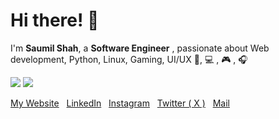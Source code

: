 # Hi there! 👋

I'm **Saumil Shah**, a **Software Engineer** , passionate about Web development, Python, Linux, Gaming, UI/UX 📱, 💻 , 🎮 , 🎧
<!-- from **India** <img src="https://upload.wikimedia.org/wikipedia/en/4/41/Flag_of_India.svg" width="18" /> .<br> -->

<p align="left">
  <img src ="https://github-readme-stats.vercel.app/api?username=saumil8200&layout=compact&show_icons=true&count_private=true&theme=darcula&hide_border=true&hide=issues&bg_color=00000000">
  <img src ="https://github-readme-stats.vercel.app/api/top-langs/?username=saumil8200&layout=compact&hide_border=true&theme=darcula&bg_color=00000000&hide=">
</p>

<p aligin="left">
  <a href="https://saumil8200.github.io/portfolio/" target="_blank">My Website</a> &nbsp;
  <a href="https://in.linkedin.com/in/saumil8200" target="_blank">LinkedIn</a> &nbsp;
  <a href="https://instagram.com/saumil8200" target="_blank">Instagram</a> &nbsp;
  <a href="https://twitter.com/saumil8200" target="_blank">Twitter ( X )</a> &nbsp;
  <a href="mailto:saumil8200@gmail.com" target="_blank">Mail</a> &nbsp;
  <!-- <a href="https://twitter.com/saumil8200" target="_blank">
    <img src="https://saumil8200.github.io/portfolio/assets/icons/TwitterX.png" width="5%">
  </a> &nbsp; -->
</p>



<!--
**Saumil8200/saumil8200** is a ✨ _special_ ✨ repository because its `README.md` (this file) appears on your GitHub profile.

Here are some ideas to get you started:

- 🔭 I’m currently working on ...
- 🌱 I’m currently learning ...
- 👯 I’m looking to collaborate on ...
- 🤔 I’m looking for help with ...
- 💬 Ask me about ...
- 📫 How to reach me: ...
- 😄 Pronouns: ...
- ⚡ Fun fact: ...
-->
